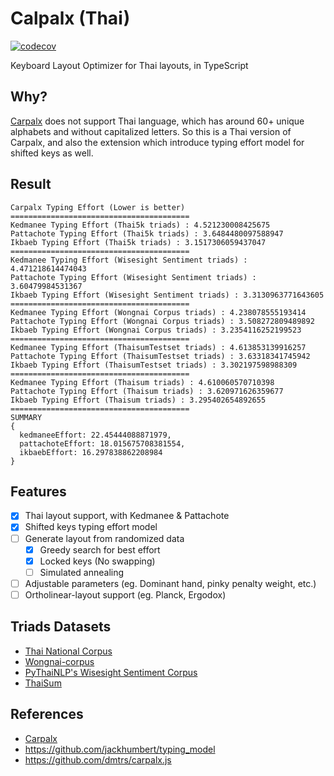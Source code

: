 # Calpalx (Thai)

[![codecov](https://codecov.io/gh/narze/carpalx-th/branch/main/graph/badge.svg?token=0Y35AhUbcg)](https://codecov.io/gh/narze/carpalx-th)

Keyboard Layout Optimizer for Thai layouts, in TypeScript

## Why?

[Carpalx](http://mkweb.bcgsc.ca/carpalx) does not support Thai language, which has around 60+ unique alphabets and without capitalized letters.
So this is a Thai version of Carpalx, and also the extension which introduce typing effort model for shifted keys as well.

## Result

```plaintext
Carpalx Typing Effort (Lower is better)
========================================
Kedmanee Typing Effort (Thai5k triads) : 4.521230008425675
Pattachote Typing Effort (Thai5k triads) : 3.6484480097588947
Ikbaeb Typing Effort (Thai5k triads) : 3.1517306059437047
========================================
Kedmanee Typing Effort (Wisesight Sentiment triads) : 4.471218614474043
Pattachote Typing Effort (Wisesight Sentiment triads) : 3.60479984531367
Ikbaeb Typing Effort (Wisesight Sentiment triads) : 3.3130963771643605
========================================
Kedmanee Typing Effort (Wongnai Corpus triads) : 4.238078555193414
Pattachote Typing Effort (Wongnai Corpus triads) : 3.508272809489892
Ikbaeb Typing Effort (Wongnai Corpus triads) : 3.2354116252199523
========================================
Kedmanee Typing Effort (ThaisumTestset triads) : 4.613853139916257
Pattachote Typing Effort (ThaisumTestset triads) : 3.63318341745942
Ikbaeb Typing Effort (ThaisumTestset triads) : 3.302197598988309
========================================
Kedmanee Typing Effort (Thaisum triads) : 4.610060570710398
Pattachote Typing Effort (Thaisum triads) : 3.620971626359677
Ikbaeb Typing Effort (Thaisum triads) : 3.295402654892655
========================================
SUMMARY
{
  kedmaneeEffort: 22.45444088871979,
  pattachoteEffort: 18.015675708381554,
  ikbaebEffort: 16.297838862208984
}
```

## Features

- [x] Thai layout support, with Kedmanee & Pattachote
- [x] Shifted keys typing effort model
- [ ] Generate layout from randomized data
  - [x] Greedy search for best effort
  - [x] Locked keys (No swapping)
  - [ ] Simulated annealing
- [ ] Adjustable parameters (eg. Dominant hand, pinky penalty weight, etc.)
- [ ] Ortholinear-layout support (eg. Planck, Ergodox)

## Triads Datasets

- [Thai National Corpus](http://www.arts.chula.ac.th/ling/tnc/searchtnc/)
- [Wongnai-corpus](https://github.com/wongnai/wongnai-corpus)
- [PyThaiNLP's Wisesight Sentiment Corpus](https://github.com/PyThaiNLP/wisesight-sentiment)
- [ThaiSum](https://github.com/nakhunchumpolsathien/ThaiSum)

## References

- [Carpalx](http://mkweb.bcgsc.ca/carpalx)
- <https://github.com/jackhumbert/typing_model>
- <https://github.com/dmtrs/carpalx.js>
